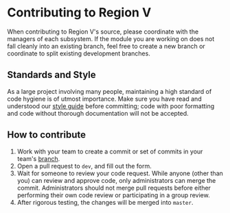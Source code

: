 # Contributing to Region V
When contributing to Region V's source, please coordinate with the managers of each subsystem. If the module you are working on does not fall cleanly into an existing branch, feel free to create a new branch or coordinate to split existing development branches.

## Standards and Style
As a large project involving many people, maintaining a high standard of code hygiene is of utmost importance. Make sure you have read and understood our [style guide](https://github.com/ut-ras/r5-2019/wiki/Style-&-Standards) before committing; code with poor formatting and code without thorough documentation will not be accepted.

## How to contribute
1. Work with your team to create a commit or set of commits in your team's [branch](https://github.com/ut-ras/r5-2019/wiki/Branches).
2. Open a pull request to ```dev```, and fill out the form.
3. Wait for someone to review your code request. While anyone (other than you) can review and approve code, only administrators can merge the commit. Administrators should not merge pull requests before either performing their own code review or participating in a group review.
4. After rigorous testing, the changes will be merged into ```master```.
